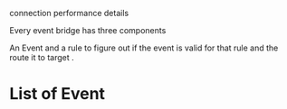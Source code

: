 connection performance details



Every event bridge has three components 

An Event and a rule to figure out if the event is valid for that rule and the route it to target .



# List of Event 